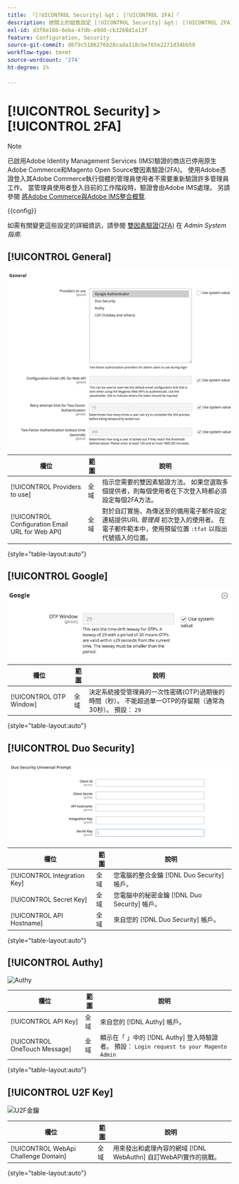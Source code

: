 ```yaml
---
title: 『[!UICONTROL Security] &gt； [!UICONTROL 2FA]『
description: 檢閱上的組態設定 [!UICONTROL Security] &gt； [!UICONTROL 2FA] Commerce管理員的頁面。
exl-id: d3f6e16b-6eba-47db-a9dd-cb3268d1a13f
feature: Configuration, Security
source-git-commit: d6f9c5186276b28cada318cbe765e2271d34bb58
workflow-type: tm+mt
source-wordcount: '274'
ht-degree: 1%

---
```


# [!UICONTROL Security] > [!UICONTROL 2FA]

>[!NOTE]
>
>已啟用Adobe Identity Management Services (IMS)驗證的商店已停用原生Adobe Commerce和Magento Open Source雙因素驗證(2FA)。 使用Adobe憑證登入其Adobe Commerce執行個體的管理員使用者不需要重新驗證許多管理員工作。 當管理員使用者登入目前的工作階段時，驗證會由Adobe IMS處理。 另請參閱 [將Adobe Commerce與Adobe IMS整合概覽](https://experienceleague.adobe.com/docs/commerce-admin/start/admin/ims/adobe-ims-integration-overview.html).

{{config}}

如需有關變更這些設定的詳細資訊，請參閱 [雙因素驗證(2FA)](../../systems/security-two-factor-authentication.md) 在 _Admin System指南_.

## [!UICONTROL General]

![一般](./assets/2fa-general.png)<!-- zoom -->

| 欄位 | [範圍](../../getting-started/websites-stores-views.md#scope-settings) | 說明 |
|--- |--- |--- |
| [!UICONTROL Providers to use] | 全域 | 指示您需要的雙因素驗證方法。 如果您選取多個提供者，則每個使用者在下次登入時都必須設定每個2FA方法。 |
| [!UICONTROL Configuration Email URL for Web API] | 全域 | 對於自訂實施，為傳送至的備用電子郵件設定連結提供URL _管理員_ 初次登入的使用者。 在電子郵件範本中，使用預留位置 `:tfat` 以指出代號插入的位置。 |

{style="table-layout:auto"}

## [!UICONTROL Google]

![Google](./assets/2fa-google.png)<!-- zoom -->

| 欄位 | [範圍](../../getting-started/websites-stores-views.md#scope-settings) | 說明 |
|--- |--- |--- |
| [!UICONTROL OTP Window] | 全域 | 決定系統接受管理員的一次性密碼(OTP)過期後的時間（秒）。 不能超過單一OTP的存留期（通常為30秒）。 預設： `29` |

{style="table-layout:auto"}

## [!UICONTROL Duo Security]

![Duo安全性](./assets/2fa-duo-security.png)<!-- zoom -->

| 欄位 | [範圍](../../getting-started/websites-stores-views.md#scope-settings) | 說明 |
|--- |--- |--- |
| [!UICONTROL Integration Key] | 全域 | 您電腦的整合金鑰 [!DNL Duo Security] 帳戶。 |
| [!UICONTROL Secret Key] | 全域 | 您電腦中的秘密金鑰 [!DNL Duo Security] 帳戶。 |
| [!UICONTROL API Hostname] | 全域 | 來自您的 [!DNL Duo Security] 帳戶。 |

{style="table-layout:auto"}

## [!UICONTROL Authy]

![Authy](./assets/2fa-authy.png)<!-- zoom -->

| 欄位 | [範圍](../../getting-started/websites-stores-views.md#scope-settings) | 說明 |
|--- |--- |--- |
| [!UICONTROL API Key] | 全域 | 來自您的 [!DNL Authy] 帳戶。 |
| [!UICONTROL OneTouch Message] | 全域 | 顯示在「 」中的 [!DNL Authy] 登入時驗證者。 預設： `Login request to your Magento Admin` |

{style="table-layout:auto"}

## [!UICONTROL U2F Key]

![U2F金鑰](./assets/2fa-u2f-key.png)<!-- zoom -->

| 欄位 | [範圍](../../getting-started/websites-stores-views.md#scope-settings) | 說明 |
|--- |--- |--- |
| [!UICONTROL WebApi Challenge Domain] | 全域 | 用來發出和處理內容的網域 [!DNL WebAuthn] 自訂WebAPI實作的挑戰。 |

{style="table-layout:auto"}

